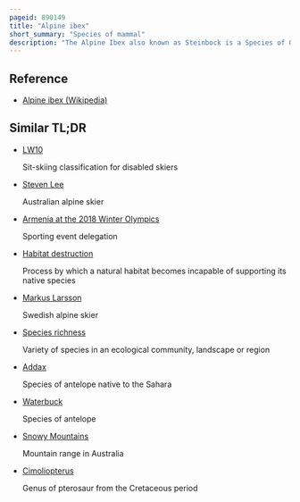 ```yaml
---
pageid: 890149
title: "Alpine ibex"
short_summary: "Species of mammal"
description: "The Alpine Ibex also known as Steinbock is a Species of Goat that lives in the Alps of Europe. It is one of ten Species in the Capra Genus and its closest Living Relative is the iberian Ibex. The Alpine Ibex is a sexually dimorphic Species Males are larger and have longer Horns than Females. Its Coat Colour is brownish Grey. Alpine Ibexes tend to live in steep Rough Terrain and open Alpine Meadows. They can be found at Heights as high as 3300m and their sharp Hooves allow them to scale their mountainous Habitat."
---
```


## Reference

- [Alpine ibex (Wikipedia)](https://en.wikipedia.org/?curid=890149)

## Similar TL;DR

- [LW10](/tldr/en/lw10)

  Sit-skiing classification for disabled skiers

- [Steven Lee](/tldr/en/steven-lee)

  Australian alpine skier

- [Armenia at the 2018 Winter Olympics](/tldr/en/armenia-at-the-2018-winter-olympics)

  Sporting event delegation

- [Habitat destruction](/tldr/en/habitat-destruction)

  Process by which a natural habitat becomes incapable of supporting its native species

- [Markus Larsson](/tldr/en/markus-larsson)

  Swedish alpine skier

- [Species richness](/tldr/en/species-richness)

  Variety of species in an ecological community, landscape or region

- [Addax](/tldr/en/addax)

  Species of antelope native to the Sahara

- [Waterbuck](/tldr/en/waterbuck)

  Species of antelope

- [Snowy Mountains](/tldr/en/snowy-mountains)

  Mountain range in Australia

- [Cimoliopterus](/tldr/en/cimoliopterus)

  Genus of pterosaur from the Cretaceous period
